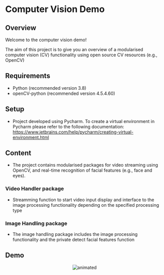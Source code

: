 # Computer Vision Demo

## Overview
Welcome to the computer vision demo! 

The aim of this project is to give you an overview of a modularised computer vision (CV) functionality using open source CV resources (e.g., OpenCV)


## Requirements
- Python (recommended version 3.8)
- openCV-python (recommended version 4.5.4.60)


## Setup 
- Project developed using Pycharm. To create a virtual environment in Pycharm please refer to the following documentation: https://www.jetbrains.com/help/pycharm/creating-virtual-environment.html


## Content
- The project contains modularised packages for video streaming using OpenCV, and real-time recognition of facial features (e.g., face and eyes).

### Video Handler package
- Streamming function to start video input display and interface to the image processing functionality depending on the specified processing type

### Image Handling package
- The image handling package includes the image processing functionality and the private detect facial features function


## Demo


<p align="center">
  <img src= https://user-images.githubusercontent.com/43106913/144380206-78542b0d-e338-48b9-9212-735941c9e6fc.gif alt="animated"/>
</p>




